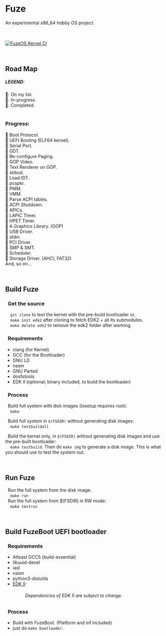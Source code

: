 # Fuze
An experimental x86_64 hobby OS project.
&nbsp;  
&nbsp;  
&nbsp;  

[![FuzeOS Kernel CI](https://github.com/Sayan505/FuzeOS/actions/workflows/test_knl.yml/badge.svg)](https://github.com/Sayan505/FuzeOS/actions/workflows/test_knl.yml)

&nbsp;
## Road Map
#####  LEGEND:
💙: On my list.  
💛: In-progress.  
💚: Completed.  
&nbsp;
### Progress:
💚 Boot Protocol.  
💚 UEFI Booting (ELF64 kernel).  
💚 Serial Port.  
💚 GDT.  
💙 Re-configure Paging.  
💚 GOP Video.  
💚 Text Renderer on GOP.  
💚 stdout.  
💙 Load IDT.  
💛 pcspkr.  
💙 PMM.  
💙 VMM.  
💙 Parse ACPI tables.  
💙 ACPI Shutdown.  
💙 APICs.  
💙 LAPIC Timer.  
💙 HPET Timer.  
💙 A Graphics Library. (GOP)  
💙 USB Driver.  
💙 stdin.  
💙 PCI Driver.  
💙 SMP & SMT.  
💙 Scheduler.  
💙 Storage Driver. (AHCI, FAT32)   
And, so on...   

&nbsp;

## Build Fuze
### &nbsp; Get the source
&nbsp; &nbsp; `git clone` to test the kernel with the pre-build bootloader or,  
&nbsp; &nbsp; `make init edk2` after cloning to fetch EDK2 + all its submodules.  
&nbsp; &nbsp; `make delete edk2` to remove the edk2 folder after working.
&nbsp;  

### &nbsp; Requirements
* clang (for Kernel)
* GCC (for the Bootloader)
* GNU LD
* nasm
* GNU Parted
* dosfstools
* EDK II (optional; binary included, to build the bootloader)
&nbsp;  

### &nbsp; Process
&nbsp; Build full system with disk images (losetup requires root):  
&nbsp; &nbsp; `make`  
  
&nbsp; Build full system in `$(FSDIR)` without generating disk images:  
&nbsp; &nbsp; `make testbuildall`  
  
&nbsp; Build the kernel only, in `$(FSDIR)` without generating disk images and use the pre-built bootloader:  
&nbsp; &nbsp; `make testbuild`. Then do `make img` to generate a disk image. This is what you should use to test the system out.

&nbsp;

## Run Fuze
&nbsp; Run the full system from the disk image:  
&nbsp; &nbsp; `make run`  
&nbsp; Run the full system from $(FSDIR) in RW mode:  
&nbsp; &nbsp; `make testrun`  

&nbsp;

## Build FuzeBoot UEFI bootloader
### &nbsp; Requirements
* Atleast GCC5 (build-essential)
* libuuid-devel
* iasl
* nasm
* python3-distutils
* [EDK II](https://github.com/tianocore/edk2):  
###### &nbsp; &nbsp; &nbsp; &nbsp; &nbsp; &nbsp; &nbsp; &nbsp; Dependencies of EDK II are subject to change.

### &nbsp; Process
+ Build with FuzeBoot. (Platform and inf included)
+ just do `make bootloader`.

